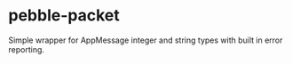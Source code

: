 # pebble-packet
Simple wrapper for AppMessage integer and string types with built in error reporting.
